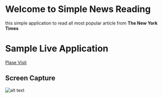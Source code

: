 # Welcome to Simple News Reading

this simple application to read all most popular article from **The New York Times** 


# Sample Live Application
[Plase Visit](https://tisigram.herokuapp.com/)


## Screen Capture
![alt text](https://github.com/rizalmdj02/tisigram/blob/main/static/css/screencapture-tisigram-herokuapp-2022-10-10-11_48_51.png?raw=true)
